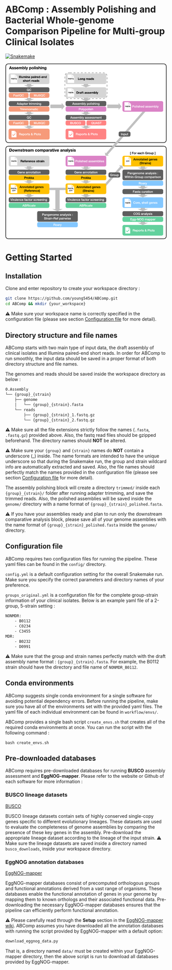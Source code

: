 # ABComp : Assembly Polishing and Bacterial Whole-genome Comparison Pipeline for Multi-group Clinical Isolates

[![Snakemake](https://img.shields.io/badge/snakemake-≥6.3.0-brightgreen.svg)](https://snakemake.github.io)

<img src="ABComp.png" width="1000px" align="center" />

# Getting Started
## Installation

Clone and enter repository to create your workspace directory :

```bash
git clone https://github.com/young5454/ABComp.git
cd ABComp && mkdir {your_workspace}
```

⚠️ Make sure your workspace name is correctly specified in the configuration file (please see section [Configuration file](#configuration-file) for more detail).

## Directory structure and file names
ABComp starts with two main type of input data, the draft assembly of clinical isolates and Illumina paired-end short reads. In order for ABComp to run smoothly, the input data should be saved in a proper format of both directory structure and file names. 

The genomes and reads should be saved inside the workspace directory as below :

```
0.Assembly
└── {group}_{strain}
    ├── genome
    │   └── {group}_{strain}.fasta
    └── reads
        ├── {group}_{strain}_1.fastq.gz
        └── {group}_{strain}_2.fastq.gz
```

⚠️ Make sure all the file extensions strictly follow the names (`.fasta`, `.fastq.gz`) provided above. Also, the fastq read files should be gzipped beforehand. The directory names should **NOT** be altered.

⚠️ Make sure your `{group}` and `{strain}` names do **NOT** contain a underscore (_) inside. The name formats are intended to have the unique underscore so that during the Snakemake run, the group and strain wildcard info are automatically extracted and saved. Also, the file names should perfectly match the names provided in the configuration file (please see section [Configuration file](#configuration-file) for more detail).

The assembly polishing block will create a directory `trimmed/` inside each `{group}_{strain}/` folder after running adapter trimming, and save the trimmed reads. Also, the polished assemblies will be saved inside the `genome/` directory with a name format of `{group}_{strain}_polished.fasta`. 

⚠️ If you have your assemblies ready and plan to run only the downstream comparative analysis block, please save all of your genome assemblies with the name format of `{group}_{strain}_polished.fasta` inside the `genome/` directory.

## Configuration file
ABComp requires two configuration files for running the pipeline. These yaml files can be found in the `config/` directory. 

`config.yml` is a default configuration setting for the overall Snakemake run. Make sure you specify the correct parameters and directory names of your preference.

`groups_original.yml` is a configuration file for the complete group-strain information of your clinical isolates. Below is an example yaml file of a 2-group, 5-strain setting :

```
NONMDR:
    - B0112
    - C0234
    - C3455
MDR:
    - B0232
    - D0991
```
⚠️ Make sure that the group and strain names perfectly match with the draft assembly name format : `{group}_{strain}.fasta`. For example, the B0112 strain should have the directory and file name of `NONMDR_B0112`.

## Conda environments
ABComp suggests single conda environment for a single software for avoiding potential dependency errors. Before running the pipeline, make sure you have all of the environments set with the provided yaml files. The yaml file of each individual environment can be found in `workflow/envs/`.

ABComp provides a single bash script `create_envs.sh` that creates all of the required conda environments at once. You can run the script with the following command :
```
bash create_envs.sh 
```

## Pre-downloaded databases
ABComp requires pre-downloaded databases for running **BUSCO** assembly assessment and **EggNOG-mapper**. Please refer to the website or Github of each software for more information :

### BUSCO lineage datasets
[BUSCO](https://busco.ezlab.org/busco_userguide.html#lineage-datasets/)

BUSCO lineage datasets contain sets of highly conserved single-copy genes specific to different evolutionary lineages. These datasets are used to evaluate the completeness of genome assemblies by comparing the presence of these key genes in the assembly. Pre-download the appropriate lineage dataset according to the lineage of the input strain. 
⚠️ Make sure the lineage datasets are saved inside a directory named `busco_downloads`, inside your workspace directory.

### EggNOG annotation databases
[EggNOG-mapper](https://github.com/eggnogdb/eggnog-mapper)

EggNOG-mapper databases consist of precomputed orthologous groups and functional annotations derived from a vast range of organisms. These databases enable the functional annotation of genes in your genome by mapping them to known orthologs and their associated functional data. Pre-downloading the necessary EggNOG-mapper databases ensures that the pipeline can efficiently perform functional annotation. 

⚠️ Please carefully read through the **Setup** section in the [EggNOG-mapper wiki](https://github.com/eggnogdb/eggnog-mapper/wiki/eggNOG-mapper-v2.1.5-to-v2.1.12#user-content-Setup). ABComp assumes you have downloaded all the annotation databases with running the script provided by EggNOG-mapper with a default option:

```bash
download_eggnog_data.py
```

That is, a directory named `data/` must be created within your EggNOG-mapper directory, then the above script is run to download all databases provided by EggNOG-mapper.